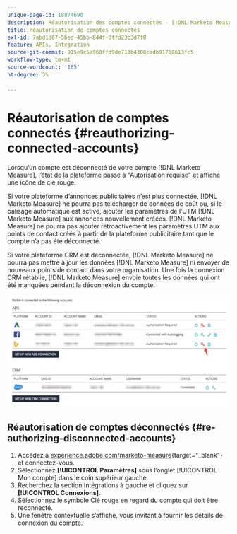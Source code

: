 ```yaml
---
unique-page-id: 18874690
description: Réautorisation des comptes connectés - [!DNL Marketo Measure]
title: Réautorisation de comptes connectés
exl-id: 7abd1d67-5bed-45bb-844f-0ffd23c3d7f8
feature: APIs, Integration
source-git-commit: 915e9c5a968ffd9de713b4308cadb91768613fc5
workflow-type: tm+mt
source-wordcount: '185'
ht-degree: 3%

---
```


# Réautorisation de comptes connectés {#reauthorizing-connected-accounts}

Lorsqu’un compte est déconnecté de votre compte [!DNL Marketo Measure], l’état de la plateforme passe à &quot;Autorisation requise&quot; et affiche une icône de clé rouge.

Si votre plateforme d’annonces publicitaires n’est plus connectée, [!DNL Marketo Measure] ne pourra pas télécharger de données de coût ou, si le balisage automatique est activé, ajouter les paramètres de l’UTM [!DNL Marketo Measure] aux annonces nouvellement créées. [!DNL Marketo Measure] ne pourra pas ajouter rétroactivement les paramètres UTM aux points de contact créés à partir de la plateforme publicitaire tant que le compte n’a pas été déconnecté.

Si votre plateforme CRM est déconnectée, [!DNL Marketo Measure] ne pourra pas mettre à jour les données [!DNL Marketo Measure] ni envoyer de nouveaux points de contact dans votre organisation. Une fois la connexion CRM rétablie, [!DNL Marketo Measure] envoie toutes les données qui ont été manquées pendant la déconnexion du compte.

![](assets/1-1.png)

## Réautorisation de comptes déconnectés {#re-authorizing-disconnected-accounts}

1. Accédez à [experience.adobe.com/marketo-measure](https://experience.adobe.com/marketo-measure){target="_blank"} et connectez-vous.
1. Sélectionnez **[!UICONTROL Paramètres]** sous l’onglet [!UICONTROL Mon compte] dans le coin supérieur gauche.
1. Recherchez la section Intégrations à gauche et cliquez sur **[!UICONTROL Connexions]**.
1. Sélectionnez le symbole Clé rouge en regard du compte qui doit être reconnecté.
1. Une fenêtre contextuelle s’affiche, vous invitant à fournir les détails de connexion du compte.
